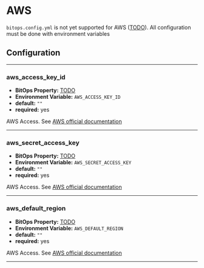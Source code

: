 # AWS

`bitops.config.yml` is not yet supported for AWS ([TODO](https://github.com/bitovi/bitops/issues/15)). All configuration must be done with environment variables

## Configuration

-------------------
### aws_access_key_id
* **BitOps Property:** [TODO](https://github.com/bitovi/bitops/issues/15)
* **Environment Variable:** `AWS_ACCESS_KEY_ID`
* **default:** `""`
* **required:** yes

AWS Access. See [AWS official documentation](https://docs.aws.amazon.com/general/latest/gr/aws-sec-cred-types.html#access-keys-and-secret-access-keys)

-------------------
### aws_secret_access_key
* **BitOps Property:** [TODO](https://github.com/bitovi/bitops/issues/15)
* **Environment Variable:** `AWS_SECRET_ACCESS_KEY`
* **default:** `""`
* **required:** yes

AWS Access. See [AWS official documentation](https://docs.aws.amazon.com/general/latest/gr/aws-sec-cred-types.html#access-keys-and-secret-access-keys)

-------------------
### aws_default_region
* **BitOps Property:** [TODO](https://github.com/bitovi/bitops/issues/15)
* **Environment Variable:** `AWS_DEFAULT_REGION`
* **default:** `""`
* **required:** yes

AWS Access. See [AWS official documentation](https://docs.aws.amazon.com/general/latest/gr/aws-sec-cred-types.html#access-keys-and-secret-access-keys)

-------------------